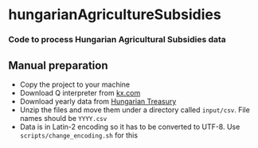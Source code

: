# hungarianAgricultureSubsidies
### Code to process Hungarian Agricultural Subsidies data

## Manual preparation
   - Copy the project to your machine
   - Download Q interpreter from [kx.com](https://kx.com/connect-with-us/download/)
   - Download yearly data from [Hungarian Treasury](https://www.mvh.allamkincstar.gov.hu/kozzeteteli-listak1)
   - Unzip the files and move them under a directory called ```input/csv```. File names should be ```YYYY.csv```
   - Data is in Latin-2 encoding so it has to be converted to UTF-8. Use ```scripts/change_encoding.sh``` for this
